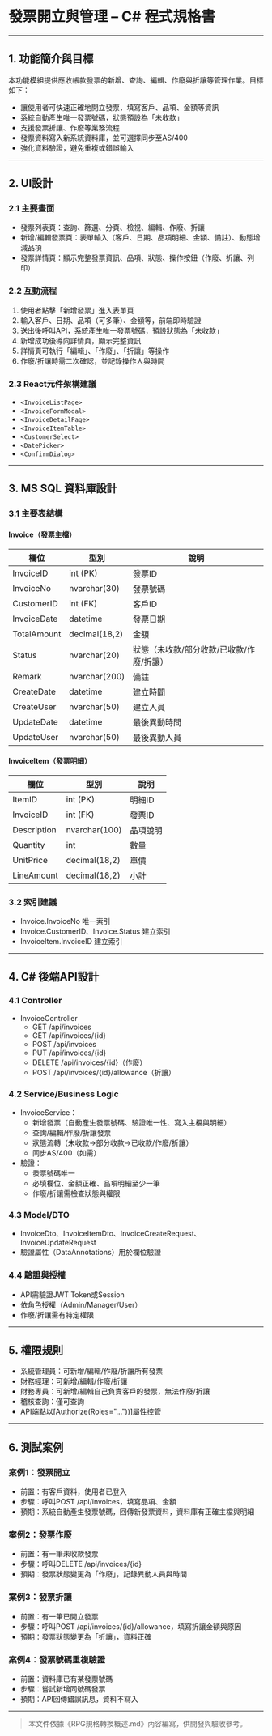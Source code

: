 # 發票開立與管理 – C# 程式規格書

---

## 1. 功能簡介與目標

本功能模組提供應收帳款發票的新增、查詢、編輯、作廢與折讓等管理作業。目標如下：
- 讓使用者可快速正確地開立發票，填寫客戶、品項、金額等資訊
- 系統自動產生唯一發票號碼，狀態預設為「未收款」
- 支援發票折讓、作廢等業務流程
- 發票資料寫入新系統資料庫，並可選擇同步至AS/400
- 強化資料驗證，避免重複或錯誤輸入

---

## 2. UI設計

### 2.1 主要畫面
- 發票列表頁：查詢、篩選、分頁、檢視、編輯、作廢、折讓
- 新增/編輯發票頁：表單輸入（客戶、日期、品項明細、金額、備註）、動態增減品項
- 發票詳情頁：顯示完整發票資訊、品項、狀態、操作按鈕（作廢、折讓、列印）

### 2.2 互動流程
1. 使用者點擊「新增發票」進入表單頁
2. 輸入客戶、日期、品項（可多筆）、金額等，前端即時驗證
3. 送出後呼叫API，系統產生唯一發票號碼，預設狀態為「未收款」
4. 新增成功後導向詳情頁，顯示完整資訊
5. 詳情頁可執行「編輯」、「作廢」、「折讓」等操作
6. 作廢/折讓時需二次確認，並記錄操作人與時間

### 2.3 React元件架構建議
- `<InvoiceListPage>`
- `<InvoiceFormModal>`
- `<InvoiceDetailPage>`
- `<InvoiceItemTable>`
- `<CustomerSelect>`
- `<DatePicker>`
- `<ConfirmDialog>`

---

## 3. MS SQL 資料庫設計

### 3.1 主要表結構

#### Invoice（發票主檔）
| 欄位         | 型別             | 說明         |
|--------------|------------------|--------------|
| InvoiceID    | int (PK)         | 發票ID       |
| InvoiceNo    | nvarchar(30)     | 發票號碼     |
| CustomerID   | int (FK)         | 客戶ID       |
| InvoiceDate  | datetime         | 發票日期     |
| TotalAmount  | decimal(18,2)    | 金額         |
| Status       | nvarchar(20)     | 狀態（未收款/部分收款/已收款/作廢/折讓）|
| Remark       | nvarchar(200)    | 備註         |
| CreateDate   | datetime         | 建立時間     |
| CreateUser   | nvarchar(50)     | 建立人員     |
| UpdateDate   | datetime         | 最後異動時間 |
| UpdateUser   | nvarchar(50)     | 最後異動人員 |

#### InvoiceItem（發票明細）
| 欄位         | 型別             | 說明         |
|--------------|------------------|--------------|
| ItemID       | int (PK)         | 明細ID       |
| InvoiceID    | int (FK)         | 發票ID       |
| Description  | nvarchar(100)    | 品項說明     |
| Quantity     | int              | 數量         |
| UnitPrice    | decimal(18,2)    | 單價         |
| LineAmount   | decimal(18,2)    | 小計         |

### 3.2 索引建議
- Invoice.InvoiceNo 唯一索引
- Invoice.CustomerID、Invoice.Status 建立索引
- InvoiceItem.InvoiceID 建立索引

---

## 4. C# 後端API設計

### 4.1 Controller
- InvoiceController
  - GET /api/invoices
  - GET /api/invoices/{id}
  - POST /api/invoices
  - PUT /api/invoices/{id}
  - DELETE /api/invoices/{id}（作廢）
  - POST /api/invoices/{id}/allowance（折讓）

### 4.2 Service/Business Logic
- InvoiceService：
  - 新增發票（自動產生發票號碼、驗證唯一性、寫入主檔與明細）
  - 查詢/編輯/作廢/折讓發票
  - 狀態流轉（未收款→部分收款→已收款/作廢/折讓）
  - 同步AS/400（如需）
- 驗證：
  - 發票號碼唯一
  - 必填欄位、金額正確、品項明細至少一筆
  - 作廢/折讓需檢查狀態與權限

### 4.3 Model/DTO
- InvoiceDto、InvoiceItemDto、InvoiceCreateRequest、InvoiceUpdateRequest
- 驗證屬性（DataAnnotations）用於欄位驗證

### 4.4 驗證與授權
- API需驗證JWT Token或Session
- 依角色授權（Admin/Manager/User）
- 作廢/折讓需有特定權限

---

## 5. 權限規則
- 系統管理員：可新增/編輯/作廢/折讓所有發票
- 財務經理：可新增/編輯/作廢/折讓
- 財務專員：可新增/編輯自己負責客戶的發票，無法作廢/折讓
- 稽核查詢：僅可查詢
- API端點以[Authorize(Roles="..."))]屬性控管

---

## 6. 測試案例

### 案例1：發票開立
- 前置：有客戶資料，使用者已登入
- 步驟：呼叫POST /api/invoices，填寫品項、金額
- 預期：系統自動產生發票號碼，回傳新發票資料，資料庫有正確主檔與明細

### 案例2：發票作廢
- 前置：有一筆未收款發票
- 步驟：呼叫DELETE /api/invoices/{id}
- 預期：發票狀態變更為「作廢」，記錄異動人員與時間

### 案例3：發票折讓
- 前置：有一筆已開立發票
- 步驟：呼叫POST /api/invoices/{id}/allowance，填寫折讓金額與原因
- 預期：發票狀態變更為「折讓」，資料正確

### 案例4：發票號碼重複驗證
- 前置：資料庫已有某發票號碼
- 步驟：嘗試新增同號碼發票
- 預期：API回傳錯誤訊息，資料不寫入

---

> 本文件依據《RPG規格轉換概述.md》內容編寫，供開發與驗收參考。 